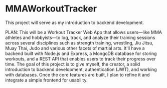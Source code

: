 # MMAWorkoutTracker

This project will serve as my introduction to backend development.


PLAN: This will be a Workout Tracker Web App that allows users—like MMA athletes and hobbyists—to log, track, and analyze their training sessions across several disciplines such as strength training, wrestling, Jiu Jitsu, Muay Thai, Judo and various other facets of martial arts. It'll have a backend built with Node.js and Express, a MongoDB database for storing workouts, and a REST API that enables users to track their progress over time. The goal of this project is to give myself, the creator, a solid introduction to backend development, authentication (JWT), and working with databases. Once the core features are built, I plan to refine it and integrate a simple frontend for usability.
